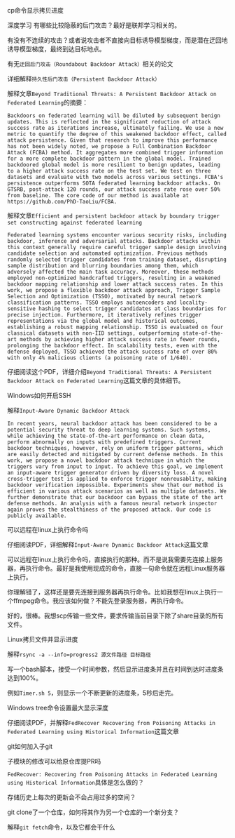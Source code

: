 <!--
 * @Author: LetMeFly
 * @Date: 2024-08-18 10:06:39
 * @LastEditors: LetMeFly
 * @LastEditTime: 2024-08-29 11:09:07
-->
cp命令显示拷贝进度



深度学习 有哪些比较隐蔽的后门攻击？最好是联邦学习相关的。




有没有不连续的攻击？或者说攻击者不直接向目标诱导模型梯度，而是潜在迂回地诱导模型梯度，最终到达目标地点。




有无`迂回后门攻击（Roundabout Backdoor Attack）`相关的论文





详细解释`持久性后门攻击（Persistent Backdoor Attack）`





解释文章`Beyond Traditional Threats: A Persistent Backdoor Attack on Federated Learning`的摘要：

```
Backdoors on federated learning will be diluted by subsequent benign updates. This is reflected in the significant reduction of attack success rate as iterations increase, ultimately failing. We use a new metric to quantify the degree of this weakened backdoor effect, called attack persistence. Given that research to improve this performance has not been widely noted, we propose a Full Combination Backdoor Attack (FCBA) method. It aggregates more combined trigger information for a more complete backdoor pattern in the global model. Trained backdoored global model is more resilient to benign updates, leading to a higher attack success rate on the test set. We test on three datasets and evaluate with two models across various settings. FCBA's persistence outperforms SOTA federated learning backdoor attacks. On GTSRB, post-attack 120 rounds, our attack success rate rose over 50% from baseline. The core code of our method is available at https://github.com/PhD-TaoLiu/FCBA.
```




解释文章`Efficient and persistent backdoor attack by boundary trigger set constructing against federated learning`

```
Federated learning systems encounter various security risks, including backdoor, inference and adversarial attacks. Backdoor attacks within this context generally require careful trigger sample design involving candidate selection and automated optimization. Previous methods randomly selected trigger candidates from training dataset, disrupting sample distribution and blurring boundaries among them, which adversely affected the main task accuracy. Moreover, these methods employed non-optimized handcrafted triggers, resulting in a weakened backdoor mapping relationship and lower attack success rates. In this work, we propose a flexible backdoor attack approach, Trigger Sample Selection and Optimization (TSSO), motivated by neural network classification patterns. TSSO employs autoencoders and locality-sensitive hashing to select trigger candidates at class boundaries for precise injection. Furthermore, it iteratively refines trigger representations via the global model and historical outcomes, establishing a robust mapping relationship. TSSO is evaluated on four classical datasets with non-IID settings, outperforming state-of-the-art methods by achieving higher attack success rate in fewer rounds, prolonging the backdoor effect. In scalability tests, even with the defense deployed, TSSO achieved the attack success rate of over 80% with only 4% malicious clients (a poisoning rate of 1/640).
```




仔细阅读这个PDF，详细介绍`Beyond Traditional Threats: A Persistent Backdoor Attack on Federated Learning`这篇文章的具体细节。






Windows如何开启SSH





解释`Input-Aware Dynamic Backdoor Attack`

```
In recent years, neural backdoor attack has been considered to be a potential security threat to deep learning systems. Such systems, while achieving the state-of-the-art performance on clean data, perform abnormally on inputs with predefined triggers. Current backdoor techniques, however, rely on uniform trigger patterns, which are easily detected and mitigated by current defense methods. In this work, we propose a novel backdoor attack technique in which the triggers vary from input to input. To achieve this goal, we implement an input-aware trigger generator driven by diversity loss. A novel cross-trigger test is applied to enforce trigger nonreusablity, making backdoor verification impossible. Experiments show that our method is efficient in various attack scenarios as well as multiple datasets. We further demonstrate that our backdoor can bypass the state of the art defense methods. An analysis with a famous neural network inspector again proves the stealthiness of the proposed attack. Our code is publicly available.
```




可以远程在linux上执行命令吗






仔细阅读PDF，详细解释`Input-Aware Dynamic Backdoor Attack`这篇文章






可以远程在linux上执行命令吗，直接执行的那种。而不是说我需要先连接上服务器，再执行命令。最好是我使用现成的命令，直接一句命令就在远程Linux服务器上执行。





你理解错了，这样还是要先连接到服务器再执行命令。比如我想在linux上执行一个ffmpeg命令。我应该如何做？不能先登录服务器，再执行命令。





好的，很棒。我想scp传输一些文件，要求传输当前目录下除了share目录的所有文件。





Linux拷贝文件并显示进度





解释`rsync -a --info=progress2 源文件路径 目标路径`






写一个bash脚本，接受一个时间参数，然后显示进度条并且在时间到达时进度条达到100%。

例如`Timer.sh 5`，则显示一个不断更新的进度条，5秒后走完。





Windows tree命令设置最大显示深度






仔细阅读PDF，并解释`FedRecover Recovering from Poisoning Attacks in Federated Learning using Historical Information`这篇文章





git如何加入子git




子模块的修改可以给原仓库提PR吗




`FedRecover: Recovering from Poisoning Attacks in Federated Learning using Historical Information`具体是怎么做的？





存储历史上每次的更新会不会占用过多的空间？





git clone了一个仓库，如何将其作为另一个仓库的一个新分支？






解释`git fetch`命令，以及它都会干什么